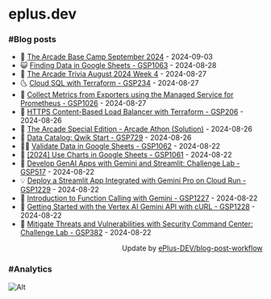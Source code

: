 # eplus.dev

### #Blog posts

<!-- BLOG-POST-LIST:START -->
 - 🧰 [The Arcade Base Camp September 2024](https://eplus.dev/the-arcade-base-camp-september-2024) - 2024-09-03
 - 😺 [Finding Data in Google Sheets - GSP1063](https://eplus.dev/finding-data-in-google-sheets-gsp1063) - 2024-08-28
 - 🗽 [The Arcade Trivia August 2024 Week 4](https://eplus.dev/the-arcade-trivia-august-2024-week-4) - 2024-08-27
 - 🌜 [Cloud SQL with Terraform - GSP234](https://eplus.dev/cloud-sql-with-terraform-gsp234) - 2024-08-27
 - 📝 [Collect Metrics from Exporters using the Managed Service for Prometheus - GSP1026](https://eplus.dev/collect-metrics-from-exporters-using-the-managed-service-for-prometheus-gsp1026) - 2024-08-27
 - 🚀 [HTTPS Content-Based Load Balancer with Terraform - GSP206](https://eplus.dev/https-content-based-load-balancer-with-terraform-gsp206) - 2024-08-26
 - 💼 [The Arcade Special Edition - Arcade Athon &lpar;Solution&rpar;](https://eplus.dev/the-arcade-special-edition-arcade-athon-solution) - 2024-08-26
 - 🦣 [Data Catalog: Qwik Start - GSP729](https://eplus.dev/data-catalog-qwik-start-gsp729) - 2024-08-26
 - 👨‍🏫 [Validate Data in Google Sheets - GSP1062](https://eplus.dev/validate-data-in-google-sheets-gsp1062) - 2024-08-22
 - 🔭 [[2024] Use Charts in Google Sheets - GSP1061](https://eplus.dev/2024-use-charts-in-google-sheets-gsp1061) - 2024-08-22
 - 🤡 [Develop GenAI Apps with Gemini and Streamlit: Challenge Lab - GSP517](https://eplus.dev/develop-genai-apps-with-gemini-and-streamlit-challenge-lab-gsp517) - 2024-08-22
 - 💡 [Deploy a Streamlit App Integrated with Gemini Pro on Cloud Run - GSP1229](https://eplus.dev/deploy-a-streamlit-app-integrated-with-gemini-pro-on-cloud-run-gsp1229) - 2024-08-22
 - 🦣 [Introduction to Function Calling with Gemini - GSP1227](https://eplus.dev/introduction-to-function-calling-with-gemini-gsp1227) - 2024-08-22
 - 💪 [Getting Started with the Vertex AI Gemini API with cURL - GSP1228](https://eplus.dev/getting-started-with-the-vertex-ai-gemini-api-with-curl-gsp1228) - 2024-08-22
 - 🤡 [Mitigate Threats and Vulnerabilities with Security Command Center: Challenge Lab - GSP382](https://eplus.dev/mitigate-threats-and-vulnerabilities-with-security-command-center-challenge-lab-gsp382) - 2024-08-22<!-- BLOG-POST-LIST:END -->

<div align="right">
  Update by <a target="_blank"
    href="https://github.com/ePlus-DEV/blog-post-workflow">ePlus-DEV/blog-post-workflow</a>
</div>

### #Analytics
![Alt](https://repobeats.axiom.co/api/embed/9990f7cddfbad8d834990b10ccad05f81ac1096f.svg "Repobeats analytics image")
